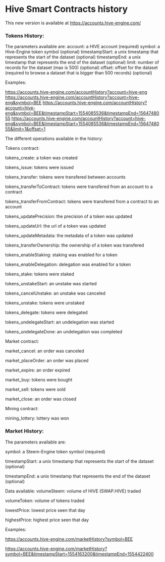 # Hive Smart Contracts history

This new version is available at https://accounts.hive-engine.com/

### Tokens History:

The parameters available are:
account: a HIVE account (required)
symbol: a Hive-Engine token symbol (optional)
timestampStart: a unix timestamp that represents the start of the dataset (optional)
timestampEnd: a unix timestamp that represents the end of the dataset (optional)
limit: number of records for the dataset (max is 500) (optional)
offset: offset for the dataset (required to browse a dataset that is bigger than 500 records) (optional)

Examples:

https://accounts.hive-engine.com/accountHistory?account=hive-eng
https://accounts.hive-engine.com/accountHistory?account=hive-eng&symbol=BEE
https://accounts.hive-engine.com/accountHistory?account=hive-eng&symbol=BEE&timestampStart=1554085536&timestampEnd=1564748055
https://accounts.hive-engine.com/accountHistory?account=hive-eng&symbol=BEE&timestampStart=1554085536&timestampEnd=1564748055&limit=1&offset=1

The different operations available in the history:

Tokens contract:

tokens_create: a token was created

tokens_issue: tokens were issued

tokens_transfer: tokens were transfered between accounts

tokens_transferToContract: tokens were transfered from an account to a contract

tokens_transferFromContract: tokens were transfered from a contract to an account

tokens_updatePrecision: the precision of a token was updated

tokens_updateUrl: the url of a token was updated

tokens_updateMetadata: the metadata of a token was updated

tokens_transferOwnership: the ownership of a token was transfered

tokens_enableStaking: staking was enabled for a token

tokens_enableDelegation: delegation was enabled for a token

tokens_stake: tokens were staked

tokens_unstakeStart: an unstake was started

tokens_cancelUnstake: an unstake was canceled

tokens_unstake: tokens were unstaked

tokens_delegate: tokens were delegated

tokens_undelegateStart: an undelegation was started

tokens_undelegateDone: an undelegation was completed


Market contract:

market_cancel: an order was canceled

market_placeOrder: an order was placed

market_expire: an order expired

market_buy: tokens were bought

market_sell: tokens were sold

market_close: an order was closed


Mining contract:

mining_lottery: lottery was won

### Market History:

The parameters available are:

symbol: a Steem-Engine token symbol (required)

timestampStart: a unix timestamp that represents the start of the dataset (optional)

timestampEnd: a unix timestamp that represents the end of the dataset (optional)

Data available:
volumeSteem: volume of HIVE (SWAP.HIVE) traded

volumeToken: volume of tokens traded

lowestPrice: lowest price seen that day

highestPrice: highest price seen that day

Examples:

https://accounts.hive-engine.com/marketHistory?symbol=BEE

https://accounts.hive-engine.com/marketHistory?symbol=BEE&timestampStart=1554163200&timestampEnd=1554422400

